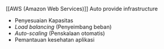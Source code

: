 [[AWS (Amazon Web Services)]]
Auto provide infrastructure
- Penyesuaian Kapasitas
- _Load balancing_ (Penyeimbang beban)
- _Auto-scaling_ (Penskalaan otomatis)
- Pemantauan kesehatan aplikasi